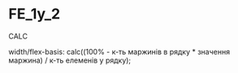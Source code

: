 # FE_1y_2

CALC

width/flex-basis: calc((100% - к-ть маржинів в рядку \* значення маржина) / к-ть елеменів у рядку);
